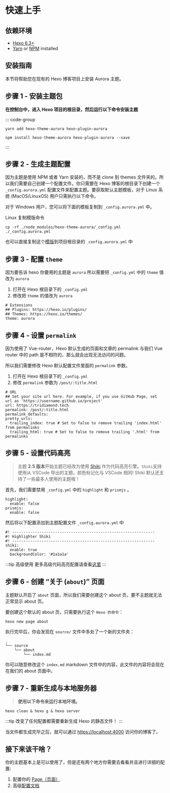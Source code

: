 # 快速上手

## 依赖环境

- [Hexo 6.3+](https://hexo.io/)
- [Yarn](https://yarn.bootcss.com/) or [NPM](https://www.npmjs.cn/getting-started/installing-node/) installed

## 安装指南

本节将帮助您在现有的 Hexo 博客项目上安装 Aurora 主题。

## 步骤 1 - 安装主题包

**在控制台中，进入 Hexo 项目的根目录，然后运行以下命令安装主题**

::: code-group

```shell [YARN]
yarn add hexo-theme-aurora hexo-plugin-aurora
```

```shell [NPM]
npm install hexo-theme-aurora hexo-plugin-aurora --save
```

:::

## 步骤 2 - 生成主题配置

因为主题是使用 NPM 或者 Yarn 安装的，而不是 clone 到 themes 文件夹的。所以我们需要自己创建一个配置文件。你只需要在 Hexo 博客的根目录下创建一个 `_config.aurora.yml` 配置文件来配置主题。要获取默认主题模板，对于 Linux 系统 (MacOS/LinuxOS) 用户只需执行以下命令。

对于 Windows 用户，您可以将下面的模板复制到 `_config.aurora.yml` 中。

Linux 复制模版命令

```shell:no-line-numbers
cp -rf ./node_modules/hexo-theme-aurora/_config.yml ./_config.aurora.yml
```

也可以直接复制这个[模版](https://github.com/auroral-ui/hexo-theme-aurora/blob/main/_config.yml)到项目根目录的 `_config.aurora.yml` 中

## 步骤 3 - 配置 `theme`

因为要告诉 hexo 你要用的主题是 `aurora` 所以需要把 `_config.yml` 中的 `theme` 值改为 `aurora`

1. 打开在 Hexo 根目录下的 `_config.yml`
2. 修改把 `theme` 的值改为 `aurora`

```yml:no-line-numbers{4}
# Extensions
## Plugins: https://hexo.io/plugins/
## Themes: https://hexo.io/themes/
theme: aurora
```

## 步骤 4 - 设置 `permalink`

因为使用了 Vue-router，Hexo 默认生成的页面和文章的 permalink 与我们 Vue router 中的 path 是不相符的，那么就会出现无法访问的问题。

所以我们需要修改 Hexo 默认配置文件里面的 `permalink` 参数。

1. 打开在 Hexo 根目录下的 `_config.yml`
2. 修改 `permalink` 参数为 `/post/:title.html`

```yaml:no-line-numbers{4}
# URL
## Set your site url here. For example, if you use GitHub Page, set url as 'https://username.github.io/project'
url: https://tridiamond.tech
permalink: /post/:title.html
permalink_defaults:
pretty_urls:
  trailing_index: true # Set to false to remove trailing 'index.html' from permalinks
  trailing_html: true # Set to false to remove trailing '.html' from permalinks
```

## 步骤 5 - 设置代码高亮

> 主题 **2.5 版本**开始主题已经改为使用 [Shiki](https://github.com/shikijs/shiki) 作为代码高亮引擎。`Shiki`支持使用从 VSCode 导出的主题。颜色标记化与 VSCode 相同! Shiki 默认还支持了一些最多人使用的主题哦！

首先，我们需要禁用 `_config.yml` 中的 `highlight` 和 `prismjs` 。

```yaml:no-line-numbers{2,4}
highlight:
  enable: false
prismjs:
  enable: false
```

然后将以下配置添加到主题配置文件 `_config.aurora.yml` 中

```yaml:no-line-numbers{4-6}
#! ---------------------------------------------------------------
#! Highlighter Shiki
#! ---------------------------------------------------------------
shiki:
  enable: true
  backgroundColor: '#1a1a1a'
```

:::tip 高级使用
更多高级代码高亮配置请查看[这里](/zh/configs/theme.thml#代码高亮)
:::

## 步骤 6 - 创建 “关于 (`about`)” 页面

主题默认开启了 `about` 页面，所以我们需要创建这个 about 页，要不主题就无法正常显示 about 页。

要创建这个默认的 about 页，只需要执行这个 `Hexo 的命令`：

```shell:no-line-numbers
hexo new page about
```

执行完毕后，你会发现在 `source/` 文件中多处了一个新的文件夹：

```shell:no-line-numbers
.
└── source
    └── about
        └── index.md
```

你可以随意修改这个 `index.md` markdown 文件中的内容，此文件的内容将会现在在我们的 about 页面中。

## 步骤 7 - 重新生成与本地服务器

> **使用以下命令来运行本地环境。**

```shell:no-line-numbers
hexo clean & hexo g & hexo server
```

:::tip
改变了任何配置都需要重新生成 Hexo 的静态文件！
:::

当文件都生成完毕之后，就可以通过 [https://localhost:4000](https://localhost:4000) 访问你的博客了。

## 接下来该干啥？

你的主题基本上是可以使用了，但是还有两个地方你需要去看看并且进行详细的配置:

1. 配置你的 [Page（页面）](/guide/page.html)
2. 高级[配置文档](/guide/configuration.html)
